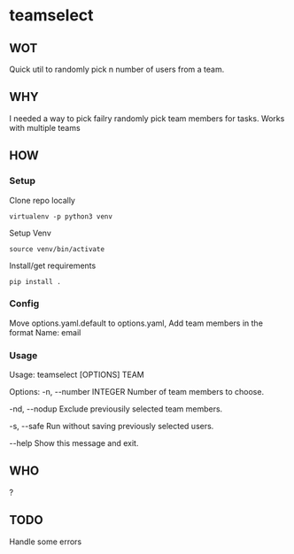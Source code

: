 # teamselect

## WOT
Quick util to randomly pick n number of users from a team. 

## WHY
I needed a way to pick failry randomly pick team members for tasks. Works with multiple teams

## HOW

### Setup
Clone repo locally

`virtualenv -p python3 venv`

Setup Venv

`source venv/bin/activate`

Install/get requirements

`pip install .`

### Config
Move options.yaml.default to options.yaml, Add team members in the format Name: email

### Usage
Usage: teamselect [OPTIONS] TEAM

Options:
  -n, --number INTEGER  Number of team members to choose.
 
  -nd, --nodup          Exclude previousily selected team members.
  
  -s, --safe            Run without saving previously selected users.
  
  --help                Show this message and exit.
  
## WHO
?

## TODO
Handle some errors 
  
